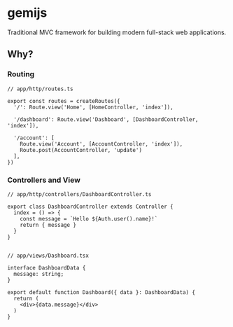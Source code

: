 # gemijs

Traditional MVC framework for building modern full-stack web applications. 

## Why?




### Routing

``` tsx
// app/http/routes.ts

export const routes = createRoutes({
  '/': Route.view('Home', [HomeController, 'index']),

  '/dashboard': Route.view('Dashboard', [DashboardController, 'index']),

  '/account': [
    Route.view('Account', [AccountController, 'index']),
    Route.post(AccountController, 'update')
  ],
})

```

### Controllers and View

``` tsx
// app/http/controllers/DashboardController.ts

export class DashboardController extends Controller {
  index = () => {
    const message = `Hello ${Auth.user().name}!`
    return { message }
  }
}


// app/views/Dashboard.tsx

interface DashboardData {
  message: string;
}

export default function Dashboard({ data }: DashboardData) {
  return (
    <div>{data.message}</div>
  )
}


```


